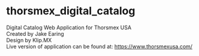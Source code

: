 # thorsmex_digital_catalog
Digital Catalog Web Application for Thorsmex USA<br />
Created by Jake Earing <br />
Design by Klip.MX <br />
Live version of application can be found at: https://www.thorsmexusa.com/ <br />
